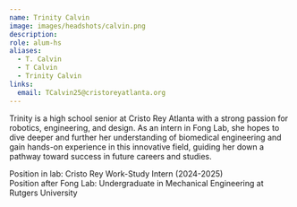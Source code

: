 ```yaml
---
name: Trinity Calvin
image: images/headshots/calvin.png
description: 
role: alum-hs
aliases:
  - T. Calvin
  - T Calvin
  - Trinity Calvin
links:
  email: TCalvin25@cristoreyatlanta.org
---
```


Trinity is a high school senior at Cristo Rey Atlanta with a strong passion for robotics, engineering, and design. As an intern in Fong Lab, she hopes to dive deeper and further her understanding of biomedical engineering and gain hands-on experience in this innovative field, guiding her down a pathway toward success in future careers and studies.


Position in lab: Cristo Rey Work-Study Intern (2024-2025)<br>
Position after Fong Lab: Undergraduate in Mechanical Engineering at Rutgers University
